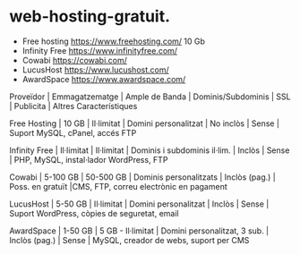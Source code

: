 # web-hosting-gratuit.

- Free hosting
https://www.freehosting.com/
10 Gb
- Infinity Free
https://www.infinityfree.com/
- Cowabi
https://cowabi.com/
- LucusHost
https://www.lucushost.com/
- AwardSpace
https://www.awardspace.com/

Proveïdor	| Emmagatzematge | Ample de Banda	| Dominis/Subdominis | SSL	| Publicita | Altres Característiques

Free Hosting | 10 GB	| Il·limitat	| Domini personalitzat | No inclòs	| Sense	| Suport MySQL, cPanel, accés FTP

Infinity Free	| Il·limitat	| Il·limitat	|  Dominis i subdominis il·lim.	|  Inclòs	| Sense	| PHP, MySQL, instal·lador WordPress, FTP

Cowabi	| 5-100 GB	| 50-500 GB	| Dominis personalitzats	| Inclòs (pag.)	| Poss. en gratuït |CMS, FTP, correu electrònic en pagament

LucusHost	| 5-50 GB	| Il·limitat	| Domini personalitzat	| Inclòs	| Sense	| Suport  WordPress, còpies de seguretat, email

AwardSpace	| 1-50 GB	| 5 GB - Il·limitat	| Domini personalitzat, 3 sub.	| Inclòs (pag.)	| Sense	| MySQL, creador de webs, suport per CMS
